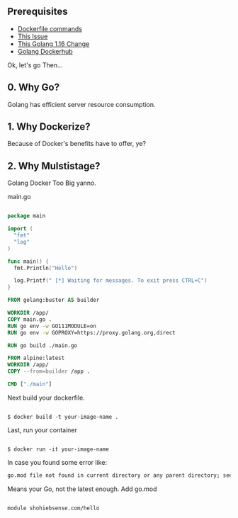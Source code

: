 ## Prerequisites

- [Dockerfile commands](https://docs.docker.com/engine/reference/builder/)
- [This Issue](https://stackoverflow.com/questions/27158840/docker-executable-file-not-found-in-path)
- [This Golang 1.16 Change](https://blog.golang.org/go116-module-changes)
- [Golang Dockerhub](https://hub.docker.com/_/golang)

Ok, let's go Then...

## 0. Why Go?

Golang has efficient server resource consumption.

## 1. Why Dockerize?

Because of Docker's benefits have to offer, ye?

## 2. Why Mulstistage?

Golang Docker Too Big yanno.

main.go

```go

package main

import (
  "fmt"
  "log"
)

func main() {
  fmt.Println("Hello")

  log.Printf(" [*] Waiting for messages. To exit press CTRL+C")
}

```

```Dockerfile
FROM golang:buster AS builder

WORKDIR /app/
COPY main.go .
RUN go env -w GO111MODULE=on
RUN go env -w GOPROXY=https://proxy.golang.org,direct

RUN go build ./main.go

FROM alpine:latest
WORKDIR /app/
COPY --from=builder /app .

CMD ["./main"]
```

Next build your dockerfile.

```

$ docker build -t your-image-name .

```

Last, run your container

```

$ docker run -it your-image-name

```

In case you found some error like:

```cmd
go.mod file not found in current directory or any parent directory; see 'go help modules'
```

Means your Go, not the latest enough.
Add go.mod

```

module shohiebsense.com/hello
```
